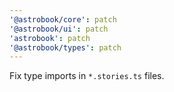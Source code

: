 ```yaml
---
'@astrobook/core': patch
'@astrobook/ui': patch
'astrobook': patch
'@astrobook/types': patch
---
```


Fix type imports in `*.stories.ts` files.
